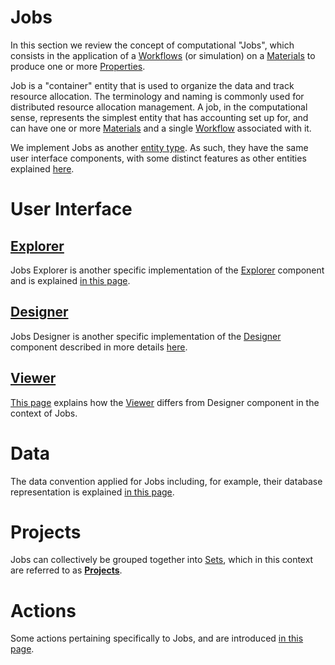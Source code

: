 # Jobs

In this section we review the concept of computational "Jobs", which consists in the application of a [Workflows](/workflows/overview.md) (or simulation) on a [Materials](/materials/overview.md) to produce one or more [Properties](/properties/overview.md).

Job is a "container" entity that is used to organize the data and track resource allocation. The terminology and naming is commonly used for distributed resource allocation management. A job, in the computational sense, represents the simplest entity that has accounting set up for, and can have one or more [Materials](/materials/overview.md) and a single [Workflow](/workflows/overview.md) associated with it.

We implement Jobs as another [entity type](/entities-general/overview.md). As such, they have the same user interface components, with some distinct features as other entities explained [here](/entities-general/ui/overview.md).

# User Interface

## [Explorer](ui/explorer.md)

Jobs Explorer is another specific implementation of the [Explorer](/entities-general/ui/explorer.md) component and is explained [in this page](ui/explorer.md). 

## [Designer](/jobs-designer/overview.md) 

Jobs Designer is another specific implementation of the [Designer](/entities-general/ui/designer.md) component described in more details [here](/jobs-designer/overview.md).

## [Viewer](ui/viewer.md)
 
[This page](ui/viewer.md) explains how the [Viewer](/entities-general/ui/viewer.md) differs from Designer component in the context of Jobs.

# Data

The data convention applied for Jobs including, for example, their database representation is explained [in this page](data.md).

# Projects

Jobs can collectively be grouped together into [Sets](/entities-general/sets.md), which in this context are referred to as **[Projects](projects.md)**.

# Actions

Some actions pertaining specifically to Jobs, and are introduced [in this page](actions/overview.md).
